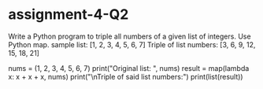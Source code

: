 # assignment-4-Q2

Write a Python program to triple all numbers of a given list of integers. Use Python map.
sample list: [1, 2, 3, 4, 5, 6, 7]
Triple of list numbers:
[3, 6, 9, 12, 15, 18, 21]





nums = (1, 2, 3, 4, 5, 6, 7) 
print("Original list: ", nums)
result = map(lambda x: x + x + x, nums) 
print("\nTriple of said list numbers:")
print(list(result))

